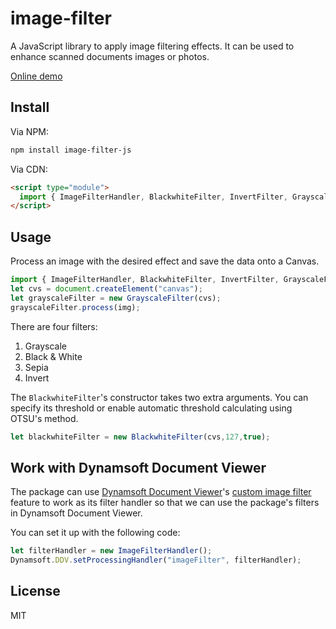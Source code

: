 # image-filter

A JavaScript library to apply image filtering effects. It can be used to enhance scanned documents images or photos.

[Online demo](https://tony-xlh.github.io/image-filter)

## Install

Via NPM:

```bash
npm install image-filter-js
```

Via CDN:

```html
<script type="module">
  import { ImageFilterHandler, BlackwhiteFilter, InvertFilter, GrayscaleFilter, SepiaFilter } from 'https://cdn.jsdelivr.net/npm/image-filter-js/dist/image-filter.js';
</script>
```

## Usage

Process an image with the desired effect and save the data onto a Canvas.

```js
import { ImageFilterHandler, BlackwhiteFilter, InvertFilter, GrayscaleFilter, SepiaFilter } from 'image-filter';
let cvs = document.createElement("canvas");
let grayscaleFilter = new GrayscaleFilter(cvs);
grayscaleFilter.process(img);
```

There are four filters:

1. Grayscale
2. Black & White
3. Sepia
4. Invert

The `BlackwhiteFilter`'s constructor takes two extra arguments. You can specify its threshold or enable automatic threshold calculating using OTSU's method.

```js
let blackwhiteFilter = new BlackwhiteFilter(cvs,127,true);
```

## Work with Dynamsoft Document Viewer

The package can use [Dynamsoft Document Viewer](https://www.dynamsoft.com/document-viewer/docs/introduction/index.html)'s [custom image filter](https://www.dynamsoft.com/document-viewer/docs/features/advanced/imagefilter.html) feature to work as its filter handler so that we can use the package's filters in Dynamsoft Document Viewer.

You can set it up with the following code:

```js
let filterHandler = new ImageFilterHandler();
Dynamsoft.DDV.setProcessingHandler("imageFilter", filterHandler);
```

## License

MIT
